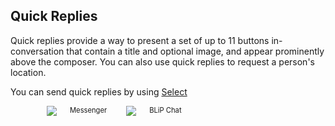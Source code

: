 ## Quick Replies

Quick replies provide a way to present a set of up to 11 buttons in-conversation that contain a title and optional image, and appear prominently above the composer. You can also use quick replies to request a person's location.

You can send quick replies by using [Select](https://hmg-docs.blip.ai/#select)


<div class="container six columns" style="padding:0 58px">
    <div  class="six columns" style="margin-right:10px;">
        <img src="images/quickreply_mssgnr.png"></img>
        <span style="font-size:0.8em">Messenger</span>
    </div>
    <div class="six columns">
        <img src="images/quickReplyBlipChat.png"></img>
        <span style="font-size:0.8em">BLiP Chat</span>
    </div>
</div>